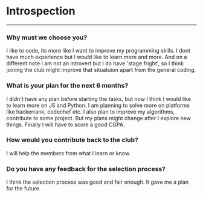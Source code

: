 # Introspection
---
### Why must we choose you?
I like to code, its more like I want to improve my programming skills. I dont have much experience but I would like to learn more and more. And on a different note I am not an introvert but I do have 'stage fright', so I think joining the club might improve that situatuion apart from the general coding.
### What is your plan for the next 6 months?
I didn't have any plan before starting the tasks, but now I think I would like to learn more on JS and Python. I am planning to solve more on platforms like hackerrank, codechef etc. I also plan to improve my algorithms, contribute to some project. But my plans might change after I explore new things. Finally I will have to score a good CGPA. 
### How would you contribute back to the club?
I will help the members from what I learn or know.
### Do you have any feedback for the selection process?
I think the selection process was good and fair enough. It gave me a plan for the future.


